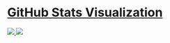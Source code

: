 # [GitHub Stats Visualization](https://github.com/okandavut/github-stats)

<a href="https://github.com/okandavut/okandavut">

![](https://github.com/okandavut/okandavut/blob/master/generated/overview.svg)
![](https://github.com/okandavut/okandavut/blob/master/generated/languages.svg)

</a>
